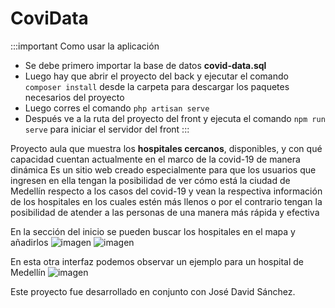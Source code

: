 # CoviData

:::important Como usar la aplicación
-	Se debe primero importar la base de datos **covid-data.sql**
- Luego hay que abrir el proyecto del back y ejecutar el comando `composer install` desde la carpeta para descargar los paquetes necesarios del proyecto
- Luego corres el comando `php artisan serve` 
- Después ve a la ruta del proyecto del front y ejecuta el comando `npm run serve` para iniciar el servidor del front 
:::


Proyecto aula que muestra los **hospitales cercanos**, disponibles, y con qué capacidad cuentan actualmente en el marco de la covid-19 de manera dinámica
Es un sitio web creado especialmente para que los usuarios que ingresen en ella tengan la posibilidad de ver cómo está la ciudad de Medellín respecto a los casos del covid-19 y vean la respectiva información de los hospitales en los cuales estén más llenos o por el contrario tengan la posibilidad de atender a las personas de una manera más rápida y efectiva

En la sección del inicio se pueden buscar los hospitales en el mapa y añadirlos
![imagen](https://res.cloudinary.com/drbotbbjb/image/upload/v1653759779/Screenshot_105_cediur.png)
![imagen](https://res.cloudinary.com/drbotbbjb/image/upload/v1653759781/Screenshot_106_ybn2ab.png)

En esta otra interfaz podemos observar un ejemplo para un hospital de Medellín
![imagen](https://res.cloudinary.com/drbotbbjb/image/upload/v1653759781/Screenshot_107_aazvz9.png)

Este proyecto fue desarrollado en conjunto con José David Sánchez. 
